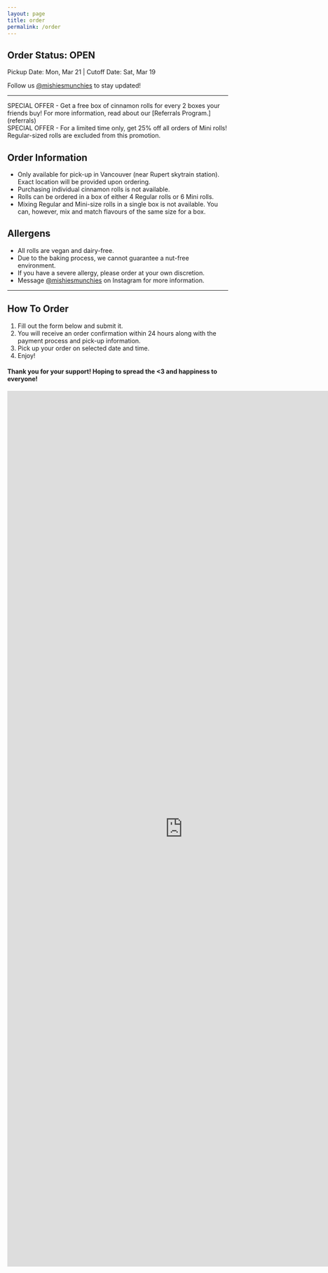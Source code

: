 ```yaml
---
layout: page
title: order
permalink: /order
---
```


## Order Status: OPEN
Pickup Date: Mon, Mar 21 | Cutoff Date: Sat, Mar 19

Follow us [@mishiesmunchies](https://www.instagram.com/mishiesmunchies/) to stay updated!

---

<div class="note"></div>
SPECIAL OFFER - Get a free box of cinnamon rolls for every 2 boxes your friends buy! For more information, read about our [Referrals Program.](referrals)

<div class="note"></div>
SPECIAL OFFER - For a limited time only, get 25% off all orders of Mini rolls! Regular-sized rolls are excluded from this promotion.

## Order Information
- Only available for pick-up in Vancouver (near Rupert skytrain station). Exact location will be provided upon ordering.
- Purchasing individual cinnamon rolls is not available. 
- Rolls can be ordered in a box of either 4 Regular rolls or 6 Mini rolls.
- Mixing Regular and Mini-size rolls in a single box is not available. You can, however, mix and match flavours of the same size for a box. 

## Allergens
- All rolls are vegan and dairy-free. 
- Due to the baking process, we cannot guarantee a nut-free environment. 
- If you have a severe allergy, please order at your own discretion. 
- Message [@mishiesmunchies](https://www.instagram.com/mishiesmunchies/) on Instagram for more information. 

---

## How To Order
1. Fill out the form below and submit it.
2. You will receive an order confirmation within 24 hours along with the payment process and pick-up information.
3. Pick up your order on selected date and time.
4. Enjoy!

#### Thank you for your support! Hoping to spread the <3 and happiness to everyone!

<iframe class="google-form" src="https://docs.google.com/forms/d/e/1FAIpQLSfuDx8gzm7VhwqWfyYDL8pve3tsZaDPJ70bwes-9EZ683i2RQ/viewform?embedded=true" width="800" height="2000" frameborder="0" marginheight="0" marginwidth="0">Loading…</iframe>